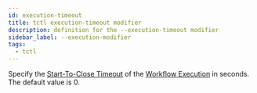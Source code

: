 ```yaml
---
id: execution-timeout
title: tctl execution-timeout modifier
description: definition for the --execution-timeout modifier
sidebar_label: --execution-modifier
tags:
  - tctl
---
```


Specify the [Start-To-Close Timeout](/concepts/what-is-a-start-to-close-timeout) of the [Workflow Execution](/workflows#workflow-execution) in seconds.
The default value is 0.
